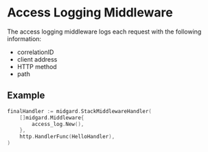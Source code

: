 Access Logging Middleware
=========================

The access logging middleware logs each request with the following information:

  - correlationID
  - client address
  - HTTP method
  - path

Example
-------

```go
finalHandler := midgard.StackMiddlewareHandler(
    []midgard.Middleware{
        access_log.New(),
    },
    http.HandlerFunc(HelloHandler),
)
```